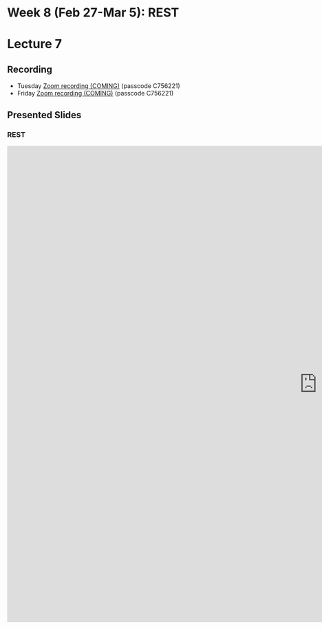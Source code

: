 # Week 8 (Feb 27-Mar 5): REST
# Lecture 7

## Recording

* Tuesday [Zoom recording (COMING)]() (passcode C756221)
* Friday [Zoom recording (COMING)]() (passcode C756221)

## Presented Slides  

### REST

<div class="video-container-4by3"><iframe src="https://docs.google.com/presentation/d/e/2PACX-1vTmv4deaWpi6dn7KvdxOy_DGcHxxV38U5Y7gP3JLBkfdama-dj-slDvu84x0bOjfY9-iMqrY6-DVJ_d/embed?start=false&loop=false&delayms=3000" frameborder="0" width="1440" height="1109" allowfullscreen="true" mozallowfullscreen="true" webkitallowfullscreen="true"></iframe></iframe></div>

